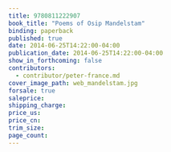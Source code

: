 ```yaml
---
title: 9780811222907
book_title: "Poems of Osip Mandelstam"
binding: paperback
published: true
date: 2014-06-25T14:22:00-04:00
publication_date: 2014-06-25T14:22:00-04:00
show_in_forthcoming: false
contributors:
  - contributor/peter-france.md
cover_image_path: web_mandelstam.jpg
forsale: true
saleprice:
shipping_charge:
price_us:
price_cn:
trim_size:
page_count:
---
```



